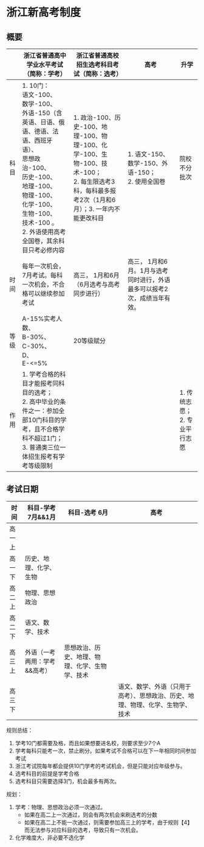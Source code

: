 # 浙江新高考制度

## 概要

|    | 浙江省普通高中学业水平考试（简称：学考）                                                                                                                                                                 | 浙江省普通高校招生选考科目考试（简称：选考）                                                                            | 高考                                     | 升学                     |
|----|--------------------------------------------------------------------------------------------------------------------------------------------------------------------------------------|---------------------------------------------------------------------------------------------------|----------------------------------------|------------------------|
| 科目 | 1. 10门：<br/>语文-100、<br/>数学-100、<br/>外语-150（含英语、日语、俄语、德语、法语、西班牙语）、<br/>思想政治-100、<br/>历史-100、<br/>地理-100、<br/>物理-100、<br/>化学-100、<br/>生物-100、<br/>技术-100 。<br/>2. 外语使用高考全国卷，其余科目只考必修内容 | 1. 政治-100、历史-100、地理-100、物理-100、化学-100、生物-100、技术-100； <br/>2. 每生限选考3科，每科最多报考2次（1月和6月）；3. 一年内不能更改科目 | 1. 语文-150、数学-150、外语-150；<br/>2. 使用全国卷  | 院校不分批次                 |
| 时间 | 每年一次机会，7月考试。每科一次机会，不合格可以继续参加考试                                                                                                                                                       | 高三， 1月和6月（6月选考与高考同步进行）                                                                            | 高三， 1月和6月。1月与选考同时进行，外语最多可以报考2次，成绩当年有效。 |                        |
| 等级 | A-15%实考人数、<br/>B-30%、<br/>C-30%、<br/>D、<br/>E-<=5%                                                                                                                                   | 20等级赋分                                                                                            |                                        |                        |
| 作用 | 1. 学考合格的科目才能报考同科目的选考；<br/>2. 高中毕业的条件之一：参加全部10门科目的学考，且不合格学科不超过1门；<br/>3. 普通类三位一体招生报考有学考等级限制                                                                                           |                                                                                                   |                                        | 1. 传统志愿；<br/>2. 专业平行志愿 |

## 考试日期

| 时间  | 科目-学考 7月&&1月    | 科目-选考 6月                | 高考                                      |
|-----|-----------------|-------------------------|-----------------------------------------|
| 高一上 |                 |                         |                                         |
| 高一下 | 历史、地理、化学、生物     |                         |                                         |
| 高二上 | 物理、思想政治         |                         |                                         |
| 高二下 | 语文、数学、技术        |                         |                                         |
| 高三上 | 外语（一考两用：学考&&高考） | 思想政治、历史、地理、物理、化学、生物学、技术 |                                         |
| 高三下 |                 |                         | 语文、数学、外语（只用于高考）、思想政治、历史、地理、物理、化学、生物学、技术 |

规则总结：
1. 学考10门都需要及格，而且如果想要进名校，则要求至少7个A
2. 学考每科只能考一次，禁止刷分。如果考试不合格可以在下一年相同时间参加考试
3. 浙江考试院每年都会提供10门学考的考试机会，但是只能对应年级参与。
4. 选考科目的前提是学考合格
5. 选考科目只需要选择3门，机会最多有两次。


规划：
1. 学考：物理、思想政治必须一次通过。
   - 如果在高二上一次通过，则会有两次机会来刷选考的分数
   - 如果在高二上不能一次通过，则需要参加高三上的学考，由于规则【4】而无法参与对应科目的选考，导致只有一次机会。
2. 化学难度大，非必要不选化学
